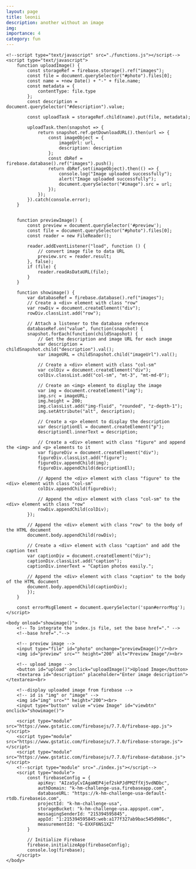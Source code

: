 ```yaml
---
layout: page
title: leonii
description: another without an image
img:
importance: 4
category: fun
---
```


<!DOCTYPE html>
<html>
    <head>
        <title>Firebase Image Upload using HTML and JavaScript</title>
        <!--link rel="stylesheet" type="text/css" href="./style.css"-->
        <style>
            #photo{
                margin-top: 200px;
                margin-left: 450px;
            }
            #preview{
                margin-top: 20px;
                margin-left: 450px;
            }
            #upload{
                margin-top: 20px;
                margin-left: 450px;
            }
            #img{
                margin-top: 20px;
                margin-left: 450px;
            }
            #viewbtn{
                margin-top: 20px;
                margin-left: 450px;
            }
        </style>
    </head>

    <!--script type="text/javascript" src="./functions.js"></script-->
    <script type="text/javascript">
        function uploadImage() {
            const storageRef = firebase.storage().ref("images");
            const file = document.querySelector("#photo").files[0];
            const name = +new Date() + "-" + file.name;
            const metadata = {
                contentType: file.type
            };
            const description = document.querySelector("#description").value;

            const uploadTask = storageRef.child(name).put(file, metadata);

            uploadTask.then(snapshot => {
                return snapshot.ref.getDownloadURL().then(url => {
                    const imageObject = {
                        imageUrl: url,
                        description: description
                    };
                    const dbRef = firebase.database().ref("images").push();
                    return dbRef.set(imageObject).then(() => {
                        console.log("Image uploaded successfully");
                        alert("Image uploaded successfully");
                        document.querySelector("#image").src = url;
                    });
                });
            }).catch(console.error);
        }


        function previewImage() {
            const preview = document.querySelector('#preview');
            const file = document.querySelector("#photo").files[0];
            const reader = new FileReader();

            reader.addEventListener("load", function () {
                // convert image file to data URL
                preview.src = reader.result;
            }, false);
            if (file) {
                reader.readAsDataURL(file);
            }
        }

        function showimage() {
            var databaseRef = firebase.database().ref("images");
            // Create a <div> element with class "row"
            var rowDiv = document.createElement("div");
            rowDiv.classList.add("row");
        
            // Attach a listener to the database reference
            databaseRef.on("value", function(snapshot) {
            snapshot.forEach(function(childSnapshot) {
                // Get the description and image URL for each image
                var description = childSnapshot.child("description").val();
                var imageURL = childSnapshot.child("imageUrl").val();
        
                // Create a <div> element with class "col-sm"
                var colDiv = document.createElement("div");
                colDiv.classList.add("col-sm", "mt-3", "mt-md-0");
        
                // Create an <img> element to display the image
                var img = document.createElement("img");
                img.src = imageURL;
                img.height = 200;
                img.classList.add("img-fluid", "rounded", "z-depth-1");
                img.setAttribute("alt", description);
        
                // Create a <p> element to display the description
                var descriptionEl = document.createElement("p");
                descriptionEl.innerText = description;
        
                // Create a <div> element with class "figure" and append the <img> and <p> elements to it
                var figureDiv = document.createElement("div");
                figureDiv.classList.add("figure");
                figureDiv.appendChild(img);
                figureDiv.appendChild(descriptionEl);
        
                // Append the <div> element with class "figure" to the <div> element with class "col-sm"
                colDiv.appendChild(figureDiv);
        
                // Append the <div> element with class "col-sm" to the <div> element with class "row"
                rowDiv.appendChild(colDiv);
            });
        
            // Append the <div> element with class "row" to the body of the HTML document
            document.body.appendChild(rowDiv);
        
            // Create a <div> element with class "caption" and add the caption text
            var captionDiv = document.createElement("div");
            captionDiv.classList.add("caption");
            captionDiv.innerText = "Caption photos easily.";
        
            // Append the <div> element with class "caption" to the body of the HTML document
            document.body.appendChild(captionDiv);
            });
        }
        
        const errorMsgElement = document.querySelector('span#errorMsg');
    </script>

    <body onload="showimage()">
        <!-- To integrate the index.js file, set the base href="." -->
        <!--base href="."-->

        <!-- preview image -->
        <input type="file" id="photo" onchange="previewImage()"/><br>
        <img id="preview" src="" height="200" alt="Preview Image"/><br>

        <!-- upload image -->
        <button id="upload" onclick="uploadImage()">Upload Image</button>
        <textarea id="description" placeholder="Enter image description"></textarea><br>

        <!--display uploaded image from firebase -->
        <!-- id is "img" or "image" -->
        <img id="img" src="" height="200"><br>
        <input type="button" value ="view Image" id="viewbtn" onclick="showimage()">        

        <script type="module" src="https://www.gstatic.com/firebasejs/7.7.0/firebase-app.js"></script>
        <script type="module" src="https://www.gstatic.com/firebasejs/7.7.0/firebase-storage.js"></script>
        <script type="module" src="https://www.gstatic.com/firebasejs/7.7.0/firebase-database.js"></script>
        <!--script type="module" src="./index.js"></script-->
        <script type="module">
            const firebaseConfig = {
                apiKey: "AIzaSyCvIAgaWEP4jef2skPJdPMZffXj5vdNDbc",
                authDomain: "k-hm-challenge-usa.firebaseapp.com",
                databaseURL: "https://k-hm-challenge-usa-default-rtdb.firebaseio.com",
                projectId: "k-hm-challenge-usa",
                storageBucket: "k-hm-challenge-usa.appspot.com",
                messagingSenderId: "215394595845",
                appId: "1:215394595845:web:a177f327ab9bac545d986c",
                measurementId: "G-EXXF6NS1XZ"
            }

            // Initialize Firebase
            firebase.initializeApp(firebaseConfig);
            console.log(firebase);
        </script>
    </body>
</html>

